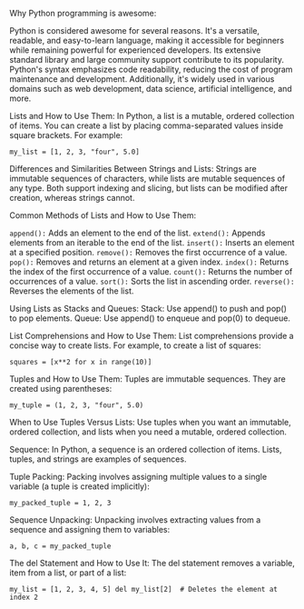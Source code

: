 Why Python programming is awesome:

Python is considered awesome for several reasons. It's a versatile, readable, and easy-to-learn language, making it accessible for beginners while remaining powerful for experienced developers. Its extensive standard library and large community support contribute to its popularity. Python's syntax emphasizes code readability, reducing the cost of program maintenance and development. Additionally, it's widely used in various domains such as web development, data science, artificial intelligence, and more.

Lists and How to Use Them:
In Python, a list is a mutable, ordered collection of items. You can create a list by placing comma-separated values inside square brackets. For example:

`
my_list = [1, 2, 3, "four", 5.0]
`

Differences and Similarities Between Strings and Lists:
Strings are immutable sequences of characters, while lists are mutable sequences of any type. Both support indexing and slicing, but lists can be modified after creation, whereas strings cannot.

Common Methods of Lists and How to Use Them:

`append():` Adds an element to the end of the list.
`extend():` Appends elements from an iterable to the end of the list.
`insert():` Inserts an element at a specified position.
`remove():` Removes the first occurrence of a value.
`pop():` Removes and returns an element at a given index.
`index():` Returns the index of the first occurrence of a value.
`count():` Returns the number of occurrences of a value.
`sort():` Sorts the list in ascending order.
`reverse():` Reverses the elements of the list.

Using Lists as Stacks and Queues:
Stack: Use append() to push and pop() to pop elements.
Queue: Use append() to enqueue and pop(0) to dequeue.

List Comprehensions and How to Use Them:
List comprehensions provide a concise way to create lists. For example, to create a list of squares:

`
squares = [x**2 for x in range(10)]
`

Tuples and How to Use Them:
Tuples are immutable sequences. They are created using parentheses:

`
my_tuple = (1, 2, 3, "four", 5.0)
`

When to Use Tuples Versus Lists:
Use tuples when you want an immutable, ordered collection, and lists when you need a mutable, ordered collection.

Sequence:
In Python, a sequence is an ordered collection of items. Lists, tuples, and strings are examples of sequences.

Tuple Packing:
Packing involves assigning multiple values to a single variable (a tuple is created implicitly):

`
my_packed_tuple = 1, 2, 3
`

Sequence Unpacking:
Unpacking involves extracting values from a sequence and assigning them to variables:

`
a, b, c = my_packed_tuple
`

The del Statement and How to Use It:
The del statement removes a variable, item from a list, or part of a list:

`
my_list = [1, 2, 3, 4, 5]
del my_list[2]  # Deletes the element at index 2
`





